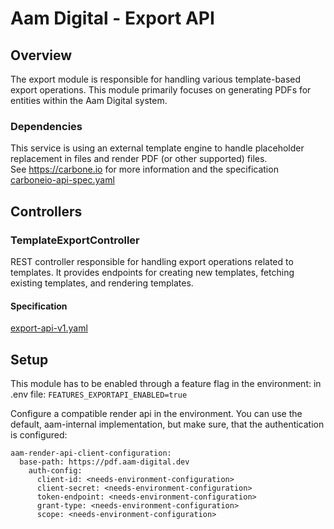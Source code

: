 # Aam Digital - Export API

## Overview

The export module is responsible for handling various template-based export operations.
This module primarily focuses on generating PDFs for entities within the Aam Digital system.

### Dependencies

This service is using an external template engine to handle placeholder replacement in files and render PDF (or other supported) files.  
See https://carbone.io for more information and the specification [carboneio-api-spec.yaml](../api-specs/carboneio-api-spec.yaml)

## Controllers

### TemplateExportController

REST controller responsible for handling export operations related to templates. It provides endpoints for creating new templates, fetching existing templates, and rendering templates.

#### Specification

[export-api-v1.yaml](../api-specs/export-api-v1.yaml)

## Setup
This module has to be enabled through a feature flag in the environment:
in .env file: `FEATURES_EXPORTAPI_ENABLED=true`

Configure a compatible render api in the environment. You can use the default, aam-internal implementation,
but make sure, that the authentication is configured:

```
aam-render-api-client-configuration:
  base-path: https://pdf.aam-digital.dev
    auth-config:
      client-id: <needs-environment-configuration>
      client-secret: <needs-environment-configuration>
      token-endpoint: <needs-environment-configuration>
      grant-type: <needs-environment-configuration>
      scope: <needs-environment-configuration>
```

